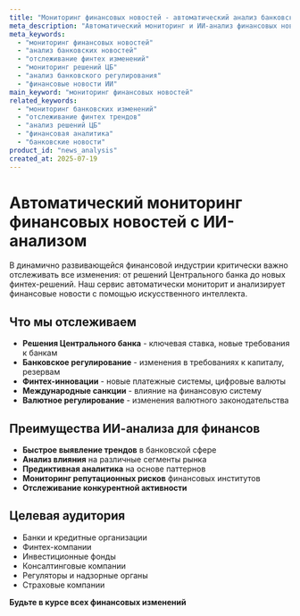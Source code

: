 ```yaml
---
title: "Мониторинг финансовых новостей - автоматический анализ банковских и финтех изменений"
meta_description: "Автоматический мониторинг и ИИ-анализ финансовых новостей. Отслеживание изменений в банковской сфере, новых финтех решений, регулятивных изменений ЦБ."
meta_keywords:
  - "мониторинг финансовых новостей"
  - "анализ банковских новостей"
  - "отслеживание финтех изменений"
  - "мониторинг решений ЦБ"
  - "анализ банковского регулирования"
  - "финансовые новости ИИ"
main_keyword: "мониторинг финансовых новостей"
related_keywords:
  - "мониторинг банковских изменений"
  - "отслеживание финтех трендов"
  - "анализ решений ЦБ"
  - "финансовая аналитика"
  - "банковские новости"
product_id: "news_analysis"
created_at: 2025-07-19
---
```


# Автоматический мониторинг финансовых новостей с ИИ-анализом

В динамично развивающейся финансовой индустрии критически важно отслеживать все изменения: от решений Центрального банка до новых финтех-решений. Наш сервис автоматически мониторит и анализирует финансовые новости с помощью искусственного интеллекта.

## Что мы отслеживаем

- **Решения Центрального банка** - ключевая ставка, новые требования к банкам
- **Банковское регулирование** - изменения в требованиях к капиталу, резервам
- **Финтех-инновации** - новые платежные системы, цифровые валюты
- **Международные санкции** - влияние на финансовую систему
- **Валютное регулирование** - изменения валютного законодательства

## Преимущества ИИ-анализа для финансов

- **Быстрое выявление трендов** в банковской сфере
- **Анализ влияния** на различные сегменты рынка
- **Предиктивная аналитика** на основе паттернов
- **Мониторинг репутационных рисков** финансовых институтов
- **Отслеживание конкурентной активности**

## Целевая аудитория

- Банки и кредитные организации
- Финтех-компании
- Инвестиционные фонды
- Консалтинговые компании
- Регуляторы и надзорные органы
- Страховые компании

**Будьте в курсе всех финансовых изменений**
